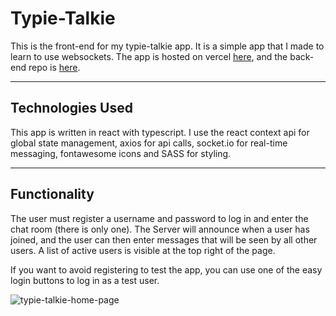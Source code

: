 # Typie-Talkie

This is the front-end for my typie-talkie app.  It is a simple app that I made to learn to use websockets.  The app is hosted on vercel [here](https://typie-talkie-front.vercel.app/), and the back-end repo is [here](https://github.com/JonathanDPotter/typie-talkie-back).

---

## Technologies Used

This app is written in react with typescript. I use the react context api for global state management, axios for api calls, socket.io for real-time messaging, fontawesome icons and SASS for styling.

---

## Functionality

The user must register a username and password to log in and enter the chat room (there is only one). The Server will announce when a user has joined, and the user can then enter messages that will be seen by all other users. A list of active users is visible at the top right of the page.

If you want to avoid registering to test the app, you can use one of the easy login buttons to log in as a test user.

![typie-talkie-home-page](https://user-images.githubusercontent.com/30156468/167945133-7badd9ca-7131-4d21-9472-ea4176410c43.png)
